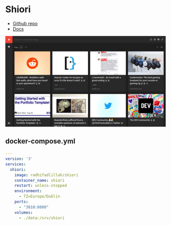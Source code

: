 # Shiori
- [Github repo](https://github.com/go-shiori/shiori)
- [Docs](https://github.com/go-shiori/shiori/wiki)

![Screenshot](shiori.png)


## docker-compose.yml
```yml
---
version: '3'
services:
  shiori:
    image: radhifadlillah/shiori
    container_name: shiori
    restart: unless-stopped
    environment:
      - TZ=Europe/Dublin
    ports:
      - "3010:8080"
    volumes:
      - ./data:/srv/shiori
```
